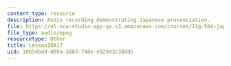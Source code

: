 ```yaml
---
content_type: resource
description: Audio recording demonstrating Japanese pronunciation.
file: https://ol-ocw-studio-app-qa.s3.amazonaws.com/courses/21g-504-japanese-iv-spring-2009/10b5daddd09a3883748ee929d3c38dd5_Lesson18A17.mp3
file_type: audio/mpeg
resourcetype: Other
title: Lesson18A17
uid: 10b5dadd-d09a-3883-748e-e929d3c38dd5
---
```

